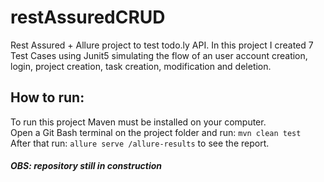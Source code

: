 # restAssuredCRUD

Rest Assured + Allure project to test todo.ly API. In this project I created 7 Test Cases using Junit5 simulating the flow of an user account creation, login, project creation, task creation, modification and deletion. 

## How to run:
To run this project Maven must be installed on your computer. <br>
Open a Git Bash terminal on the project folder and run: `mvn clean test` <br>
After that run: `allure serve /allure-results` to see the report.

##### OBS: repository still in construction
